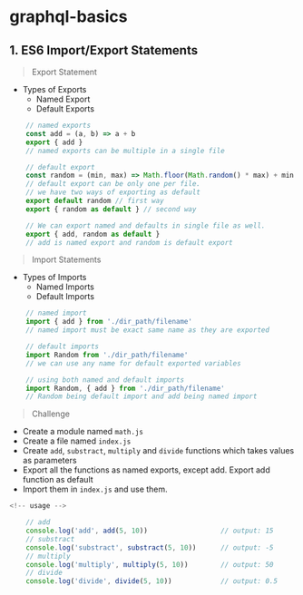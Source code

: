 # graphql-basics

## 1.  ES6 Import/Export Statements

> Export Statement

- Types of Exports
  - Named Export
  - Default Exports

```js
    // named exports
    const add = (a, b) => a + b
    export { add }
    // named exports can be multiple in a single file

    // default export
    const random = (min, max) => Math.floor(Math.random() * max) + min
    // default export can be only one per file.
    // we have two ways of exporting as default
    export default random // first way
    export { random as default } // second way

    // We can export named and defaults in single file as well.
    export { add, random as default }
    // add is named export and random is default export
```

> Import Statements

- Types of Imports
  - Named Imports
  - Default Imports

```js
    // named import
    import { add } from './dir_path/filename'
    // named import must be exact same name as they are exported

    // default imports
    import Random from './dir_path/filename'
    // we can use any name for default exported variables

    // using both named and default imports
    import Random, { add } from './dir_path/filename'
    // Random being default import and add being named import
```

> Challenge

- Create a module named ```math.js```
- Create a file named ```index.js```
- Create ```add```, ```substract```, ```multiply``` and ```divide``` functions which takes values as parameters
- Export all the functions as named exports, except add. Export add function as default
- Import them in ```index.js``` and use them.

```js
<!-- usage -->

    // add
    console.log('add', add(5, 10))                  // output: 15
    // substract
    console.log('substract', substract(5, 10))      // output: -5
    // multiply
    console.log('multiply', multiply(5, 10))        // output: 50
    // divide
    console.log('divide', divide(5, 10))            // output: 0.5
```
